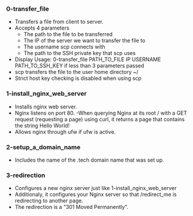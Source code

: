 ### 0-transfer_file
- Transfers a file from client to server.
- Accepts 4 parameters
	- The path to the file to be transferred
	- The IP of the server we want to transfer the file to
	- The username scp connects with
	- The path to the SSH private key that scp uses
- Display Usage: 0-transfer_file PATH_TO_FILE IP USERNAME PATH_TO_SSH_KEY if less
  than 3 parameters passed
- scp transfers the file to the user home directory ~/
- Strict host key checking is disabled when using scp
### 1-install_nginx_web_server
- Installs nginx web server.
- Nginx listens on port 80.
-When querying Nginx at its root / with a GET request (requesting a page) using curl, it
returns a page that contains the string Hello World!
- Allows nginx through ufw if ufw is active.
### 2-setup_a_domain_name
- Includes the name of the .tech domain name that was set up.
### 3-redirection
- Configures a new nginx server just like 1-install_nginx_web_server
- Additionaly, it configures your Nginx server so that /redirect_me is
  redirecting to another page.
- The redirection is a "301 Moved Permanently”.
